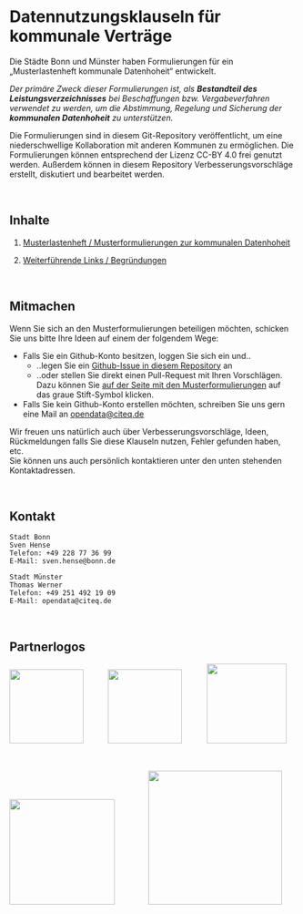 # Datennutzungsklauseln für kommunale Verträge

Die Städte Bonn und Münster haben Formulierungen für ein „Musterlastenheft kommunale Datenhoheit“ entwickelt.

*Der primäre Zweck dieser Formulierungen ist, als **Bestandteil des Leistungsverzeichnisses** bei Beschaffungen bzw. Vergabeverfahren verwendet zu werden, um die Abstimmung, Regelung und Sicherung der **kommunalen Datenhoheit** zu unterstützen.*

Die Formulierungen sind in diesem Git-Repository veröffentlicht, um eine niederschwellige Kollaboration mit anderen Kommunen zu ermöglichen. Die Formulierungen können entsprechend der Lizenz CC-BY 4.0 frei genutzt werden. Außerdem können in diesem Repository Verbesserungsvorschläge erstellt, diskutiert und bearbeitet werden.

<br />


## Inhalte

1. [Musterlastenheft / Musterformulierungen zur kommunalen Datenhoheit](MUSTERKLAUSELN.md)

2. [Weiterführende Links / Begründungen](LITERATUR.md)

<br />


## Mitmachen

Wenn Sie sich an den Musterformulierungen beteiligen möchten, schicken Sie uns bitte Ihre Ideen auf einem der folgendem Wege:
* Falls Sie ein Github-Konto besitzen, loggen Sie sich ein und..
  * ..legen Sie ein [Github-Issue in diesem Repository](https://github.com/od-ms/datennutzungsklauseln-muster/issues/new/choose) an
  * ..oder stellen Sie direkt einen Pull-Request mit Ihren Vorschlägen. Dazu können Sie [auf der Seite mit den Musterformulierungen](MUSTERKLAUSELN.md) auf das graue Stift-Symbol klicken.
* Falls Sie kein Github-Konto erstellen möchten, schreiben Sie uns gern eine Mail an opendata@citeq.de

Wir freuen uns natürlich auch  über Verbesserungsvorschläge, Ideen, Rückmeldungen falls Sie diese Klauseln nutzen, Fehler gefunden haben, etc.\
Sie können uns auch persönlich kontaktieren unter den unten stehenden Kontaktadressen.


<br />


## Kontakt

```
Stadt Bonn
Sven Hense
Telefon: +49 228 77 36 99
E-Mail: sven.hense@bonn.de

Stadt Münster
Thomas Werner
Telefon: +49 251 492 19 09
E-Mail: opendata@citeq.de
```


<br />

## Partnerlogos

<img width="130" src="https://upload.wikimedia.org/wikipedia/commons/4/4c/Logo_Bonn_2009.svg">  &nbsp; &nbsp; &nbsp; &nbsp; &nbsp; <img width="130" src="https://www.kdn.de/typo3conf/ext/citko_config/Resources/Public/Icons/kdn-logo-neu2.svg"> &nbsp; &nbsp; &nbsp; &nbsp; &nbsp; <img width="140" src="https://oknrw.info/wp-content/uploads/2018/06/OK-NRW.png">

&nbsp;

<img width="185"  src="https://opendata.stadt-muenster.de/sites/default/files/Open_NRW-Logo_transparent.png"> &nbsp; &nbsp; &nbsp; &nbsp; &nbsp; &nbsp; &nbsp;  <img width="235"  src="https://www.stadt-muenster.de/fileadmin/templates/global/images/stadtlogo-muenster.png">

